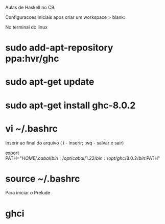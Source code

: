 Aulas de Haskell no C9.

Configuracoes iniciais apos criar um workspace > blank:

 No terminal do linux

 # sudo add-apt-repository ppa:hvr/ghc
 # sudo apt-get update
 # sudo apt-get install ghc-8.0.2
 # vi ~/.bashrc

 Inserir ao final do arquivo ( i - inserir; :wq - salvar e sair)

   export PATH="$HOME/.cabal/bin:/opt/cabal/1.22/bin:/opt/ghc/8.0.2/bin:$PATH"

 # source ~/.bashrc

 Para iniciar o Prelude 

 # ghci
